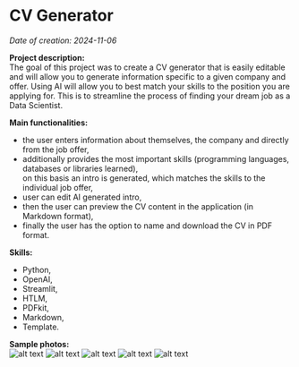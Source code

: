 # CV Generator

*Date of creation: 2024-11-06*

**Project description:**<br>
The goal of this project was to create a CV generator that is easily editable and will allow you to generate information specific to a given company and offer. Using AI will allow you to best match your skills to the position you are applying for. This is to streamline the process of finding your dream job as a Data Scientist.<br>

**Main functionalities:**<br>
- the user enters information about themselves, the company and directly from the job offer,<br>
- additionally provides the most important skills (programming languages, databases or libraries learned),<br>
on this basis an intro is generated, which matches the skills to the individual job offer,<br>
- user can edit AI generated intro,<br>
- then the user can preview the CV content in the application (in Markdown format),<br>
- finally the user has the option to name and download the CV in PDF format.

**Skills:**<br>
- Python,<br>
- OpenAI,<br>
- Streamlit,<br>
- HTLM,<br>
- PDFkit,<br>
- Markdown,<br>
- Template.


**Sample photos:**<br>
![alt text](data/title.png)
![alt text](data/skills.png)
![alt text](data/edit_intro.png)
![alt text](data/description.png)
![alt text](data/download.png)
